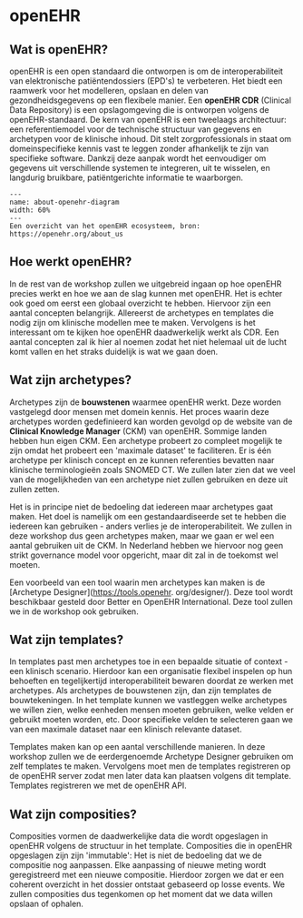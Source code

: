 # openEHR

## Wat is openEHR?

openEHR is een open standaard die ontworpen is om de interoperabiliteit van elektronische patiëntendossiers (EPD's) te 
verbeteren. Het biedt een raamwerk voor het modelleren, opslaan en delen van gezondheidsgegevens op een flexibele manier. 
Een **openEHR CDR** (Clinical Data Repository) is een opslagomgeving die is ontworpen volgens de openEHR-standaard. De 
kern van openEHR is een tweelaags architectuur: een referentiemodel voor de technische structuur van gegevens en archetypen 
voor de klinische inhoud. Dit stelt zorgprofessionals in staat om domeinspecifieke kennis vast te leggen zonder 
afhankelijk te zijn van specifieke software. Dankzij deze aanpak wordt het eenvoudiger om gegevens uit verschillende 
systemen te integreren, uit te wisselen, en langdurig bruikbare, patiëntgerichte informatie te waarborgen.

```{figure} ./figures/about-openehr-diagram.svg
---
name: about-openehr-diagram
width: 60%
---
Een overzicht van het openEHR ecosysteem, bron: https://openehr.org/about_us
```

## Hoe werkt openEHR?

In de rest van de workshop zullen we uitgebreid ingaan op hoe openEHR precies werkt en hoe we aan de slag kunnen met 
openEHR. Het is echter ook goed om eerst een globaal overzicht te hebben. Hiervoor zijn een aantal concepten belangrijk.
Allereerst de archetypes en templates die nodig zijn om klinische modellen mee te maken. Vervolgens is het interessant
om te kijken hoe openEHR daadwerkelijk werkt als CDR. Een aantal concepten zal ik hier al noemen zodat het niet 
helemaal uit de lucht komt vallen en het straks duidelijk is wat we gaan doen.

## Wat zijn archetypes?

Archetypes zijn de **bouwstenen** waarmee openEHR werkt. Deze worden vastgelegd door mensen met domein kennis. Het proces 
waarin deze archetypes worden gedefinieerd kan worden gevolgd op de website van de **Clinical Knowledge Manager** (CKM) 
van openEHR. Sommige landen hebben hun eigen CKM. Een archetype probeert zo compleet mogelijk te zijn omdat het probeert een 
'maximale dataset' te faciliteren. Er is één archetype per klinisch concept en ze kunnen referenties bevatten naar 
klinische terminologieën zoals SNOMED CT. We zullen later zien dat we veel van de mogelijkheden van een archetype niet 
zullen gebruiken en deze uit zullen zetten.

Het is in principe niet de bedoeling dat iedereen maar archetypes gaat maken. Het doel is namelijk om een gestandaardiseerde 
set te hebben die iedereen kan gebruiken - anders verlies je de interoperabiliteit. We zullen in deze workshop dus geen 
archetypes maken, maar we gaan er wel een aantal gebruiken uit de CKM. In Nederland hebben we hiervoor nog geen strikt 
governance model voor opgericht, maar dit zal in de toekomst wel moeten.

Een voorbeeld van een tool waarin men archetypes kan maken is de [Archetype Designer](https://tools.openehr.
org/designer/). Deze tool wordt beschikbaar gesteld door Better en OpenEHR International. Deze tool zullen we in de 
workshop ook gebruiken.

## Wat zijn templates?

In templates past men archetypes toe in een bepaalde situatie of context - een klinisch scenario. Hierdoor kan een organisatie
flexibel inspelen op hun behoeften en tegelijkertijd interoperabiliteit bewaren doordat ze werken met archetypes. Als
archetypes de bouwstenen zijn, dan zijn templates de bouwtekeningen. In het template kunnen we vastleggen welke archetypes
we willen zien, welke eenheden mensen moeten gebruiken, welke velden er gebruikt moeten worden, etc. Door specifieke velden
te selecteren gaan we van een maximale dataset naar een klinisch relevante dataset.

Templates maken kan op een aantal verschillende manieren. In deze workshop zullen we de eerdergenoemde Archetype Designer 
gebruiken om zelf templates te maken. Vervolgens moet men de templates registreren op de openEHR server zodat men 
later data kan plaatsen volgens dit template. Templates registreren we met de openEHR API.

## Wat zijn composities?

Composities vormen de daadwerkelijke data die wordt opgeslagen in openEHR volgens de structuur in het template. Composities 
die in openEHR opgeslagen zijn zijn 'immutable': Het is niet de bedoeling dat we de compositie nog aanpassen. Elke 
aanpassing of nieuwe meting wordt geregistreerd met een nieuwe compositie. Hierdoor zorgen we dat er een coherent 
overzicht in het dossier ontstaat gebaseerd op losse events. We zullen composities dus tegenkomen op het moment dat we
data willen opslaan of ophalen.
